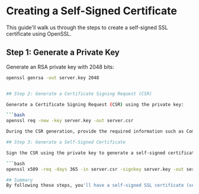 # Creating a Self-Signed Certificate

This guide'll walk us through the steps to create a self-signed SSL certificate using OpenSSL.

## Step 1: Generate a Private Key

Generate an RSA private key with 2048 bits:

```bash
openssl genrsa -out server.key 2048


## Step 2: Generate a Certificate Signing Request (CSR)

Generate a Certificate Signing Request (CSR) using the private key:

```bash
openssl req -new -key server.key -out server.csr

During the CSR generation, provide the required information such as Common Name (CN), Organization, etc.

## Step 3: Generate a Self-Signed Certificate

Sign the CSR using the private key to generate a self-signed certificate valid for 365 days:

```bash
openssl x509 -req -days 365 -in server.csr -signkey server.key -out server.crt

## Summary
By following these steps, you'll have a self-signed SSL certificate (server.crt) along with its corresponding private key (server.key) ready for use.
